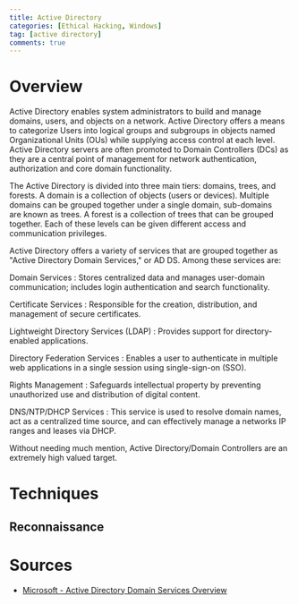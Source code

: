 ```yaml
---
title: Active Directory
categories: [Ethical Hacking, Windows]
tag: [active directory]
comments: true
---
```

# Overview

Active Directory enables system administrators to build and manage domains, users, and objects on a network. Active Directory offers a means to categorize Users into logical groups and subgroups in objects named Organizational Units (OUs) while supplying access control at each level. Active Directory servers are often promoted to Domain Controllers (DCs) as they are a central point of management for network authentication, authorization and core domain functionality.

The Active Directory is divided into three main tiers: domains, trees, and forests. A domain is a collection of objects (users or devices). Multiple domains can be grouped together under a single domain, sub-domains are known as trees. A forest is a collection of trees that can be grouped together. Each of these levels can be given different access and communication privileges.

Active Directory offers a variety of services that are grouped together as "Active Directory Domain Services," or AD DS. Among these services are:

Domain Services
: Stores centralized data and manages user-domain communication; includes login authentication and search functionality.

Certificate Services
: Responsible for the creation, distribution, and management of secure certificates.

Lightweight Directory Services (LDAP)
: Provides support for directory-enabled applications.

Directory Federation Services
: Enables a user to authenticate in multiple web applications in a single session using single-sign-on (SSO).

Rights Management
: Safeguards intellectual property by preventing unauthorized use and distribution of digital content.

DNS/NTP/DHCP Services
: This service is used to resolve domain names, act as a centralized time source, and can effectively manage a networks IP ranges and leases via DHCP.

Without needing much mention, Active Directory/Domain Controllers are an extremely high valued target.

# Techniques

## Reconnaissance

## 

# Sources
- [Microsoft - Active Directory Domain Services Overview](https://learn.microsoft.com/en-us/windows-server/identity/ad-ds/get-started/virtual-dc/active-directory-domain-services-overview)